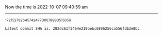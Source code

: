 Now the time is 2022-10-07 09:40:59 am

---

<small>17215278254574247730678983515056</small>

```txt
Latest commit SHA is: 282dc61f3464e219bebc6896256ca556fdb3e8bc
```
